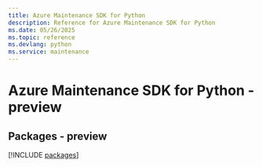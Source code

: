 ```yaml
---
title: Azure Maintenance SDK for Python
description: Reference for Azure Maintenance SDK for Python
ms.date: 05/26/2025
ms.topic: reference
ms.devlang: python
ms.service: maintenance
---
```

# Azure Maintenance SDK for Python - preview
## Packages - preview
[!INCLUDE [packages](maintenance-index.md)]